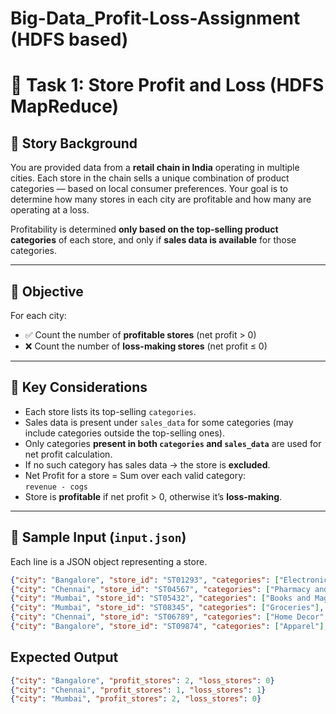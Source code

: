 # Big-Data_Profit-Loss-Assignment (HDFS based)
# 🏬 Task 1: Store Profit and Loss (HDFS MapReduce)

## 📖 Story Background

You are provided data from a **retail chain in India** operating in multiple cities. Each store in the chain sells a unique combination of product categories — based on local consumer preferences. Your goal is to determine how many stores in each city are profitable and how many are operating at a loss.

Profitability is determined **only based on the top-selling product categories** of each store, and only if **sales data is available** for those categories.

---

## 🎯 Objective

For each city:
- ✅ Count the number of **profitable stores** (net profit > 0)
- ❌ Count the number of **loss-making stores** (net profit ≤ 0)

---

## 📌 Key Considerations

- Each store lists its top-selling `categories`.
- Sales data is present under `sales_data` for some categories (may include categories outside the top-selling ones).
- Only categories **present in both `categories` and `sales_data`** are used for net profit calculation.
- If no such category has sales data → the store is **excluded**.
- Net Profit for a store = Sum over each valid category:  
  `revenue - cogs`
- Store is **profitable** if net profit > 0, otherwise it’s **loss-making**.

---

## 🧾 Sample Input (`input.json`)

Each line is a JSON object representing a store.

```json
{"city": "Bangalore", "store_id": "ST01293", "categories": ["Electronics", "Groceries"], "sales_data": {"Electronics": {"revenue": 600000, "cogs": 500000}, "Groceries": {"revenue": 250000, "cogs": 270000}}}
{"city": "Chennai", "store_id": "ST04567", "categories": ["Pharmacy and Health", "Kitchen", "Toys and Stationery"], "sales_data": {"Kitchen": {"revenue": 800000, "cogs": 900000}, "Toys and Stationery": {"revenue": 300000, "cogs": 450000}, "Pharmacy and Health": {"revenue": 450000, "cogs": 470000}}}
{"city": "Mumbai", "store_id": "ST05432", "categories": ["Books and Magazines", "Pharmacy and Health"], "sales_data": {"Books and Magazines": {"revenue": 200000, "cogs": 150000}, "Pharmacy and Health": {"revenue": 350000, "cogs": 300000}}}
{"city": "Mumbai", "store_id": "ST08345", "categories": ["Groceries"], "sales_data": {"Groceries": {"revenue": 700000, "cogs": 650000}}}
{"city": "Chennai", "store_id": "ST06789", "categories": ["Home Decor", "Apparel"], "sales_data": {"Apparel": {"revenue": 850000, "cogs": 800000}, "Home Decor": {"revenue": 500000, "cogs": 450000}}}
{"city": "Bangalore", "store_id": "ST09874", "categories": ["Apparel"], "sales_data": {"Apparel": {"revenue": 620000, "cogs": 600000}}}

```
## Expected Output

```json
{"city": "Bangalore", "profit_stores": 2, "loss_stores": 0}
{"city": "Chennai", "profit_stores": 1, "loss_stores": 1}
{"city": "Mumbai", "profit_stores": 2, "loss_stores": 0}
